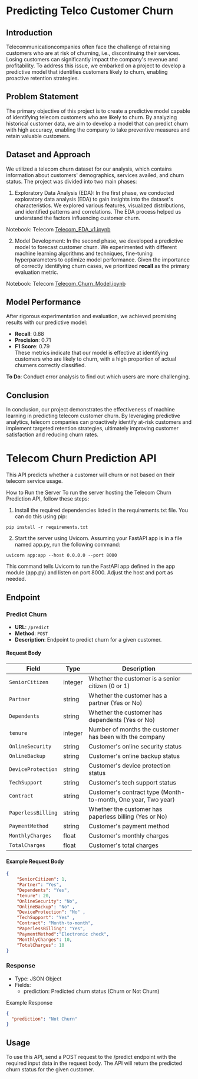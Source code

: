 # Predicting Telco Customer Churn
## Introduction
Telecommunicationcompanies often face the challenge of retaining customers who are at risk of churning, i.e., discontinuing their services. Losing customers can significantly impact the company's revenue and profitability. To address this issue, we embarked on a project to develop a predictive model that identifies customers likely to churn, enabling proactive retention strategies.

##  Problem Statement
The primary objective of this project is to create a predictive model capable of identifying telecom customers who are likely to churn. By analyzing historical customer data, we aim to develop a model that can predict churn with high accuracy, enabling the company to take preventive measures and retain valuable customers.

## Dataset and Approach
We utilized a telecom churn dataset for our analysis, which contains information about customers' demographics, services availed, and churn status. The project was divided into two main phases:

1. Exploratory Data Analysis (EDA):
In the first phase, we conducted exploratory data analysis (EDA) to gain insights into the dataset's characteristics. We explored various features, visualized distributions, and identified patterns and correlations. The EDA process helped us understand the factors influencing customer churn.

Notebook: Telecom [Telecom_EDA_v1.ipynb](https://github.com/MahmoodAbdali79/Predicting-Telecom-Churn-with-Machine-Learning/blob/main/Telecom_EDA_v1.ipynb)

2. Model Development:
In the second phase, we developed a predictive model to forecast customer churn. We experimented with different machine learning algorithms and techniques, fine-tuning hyperparameters to optimize model performance. Given the importance of correctly identifying churn cases, we prioritized **recall** as the primary evaluation metric.

Notebook: Telecom [Telecom_Churn_Model.ipynb](https://github.com/MahmoodAbdali79/Predicting-Telecom-Churn-with-Machine-Learning/blob/main/Telecom_Churn_Model.ipynb)
## Model Performance
After rigorous experimentation and evaluation, we achieved promising results with our predictive model:

- **Recall**: 0.88
- **Precision**: 0.71
- **F1 Score**: 0.79  
These metrics indicate that our model is effective at identifying customers who are likely to churn, with a high proportion of actual churners correctly classified.

**To Do**: Conduct error analysis to find out which users are more challenging.

## Conclusion
In conclusion, our project demonstrates the effectiveness of machine learning in predicting telecom customer churn. By leveraging predictive analytics, telecom companies can proactively identify at-risk customers and implement targeted retention strategies, ultimately improving customer satisfaction and reducing churn rates.


# Telecom Churn Prediction API

This API predicts whether a customer will churn or not based on their telecom service usage.

How to Run the Server
To run the server hosting the Telecom Churn Prediction API, follow these steps:

1. Install the required dependencies listed in the requirements.txt file. You can do this using pip:
```
pip install -r requirements.txt
```

2. Start the server using Uvicorn. Assuming your FastAPI app is in a file named app.py, run the following command:
```
uvicorn app:app --host 0.0.0.0 --port 8000
```
This command tells Uvicorn to run the FastAPI app defined in the app module (app.py) and listen on port 8000. Adjust the host and port as needed.


## Endpoint

### Predict Churn

- **URL**: `/predict`
- **Method**: `POST`
- **Description**: Endpoint to predict churn for a given customer.

#### Request Body

| Field             | Type   | Description                                           |
|-------------------|--------|-------------------------------------------------------|
| `SeniorCitizen`   | integer| Whether the customer is a senior citizen (0 or 1)     |
| `Partner`         | string | Whether the customer has a partner (Yes or No)        |
| `Dependents`      | string | Whether the customer has dependents (Yes or No)       |
| `tenure`          | integer| Number of months the customer has been with the company|
| `OnlineSecurity`  | string | Customer's online security status                     |
| `OnlineBackup`    | string | Customer's online backup status                       |
| `DeviceProtection`| string | Customer's device protection status                   |
| `TechSupport`     | string | Customer's tech support status                        |
| `Contract`        | string | Customer's contract type (Month-to-month, One year, Two year) |
| `PaperlessBilling`| string | Whether the customer has paperless billing (Yes or No)|
| `PaymentMethod`   | string | Customer's payment method                             |
| `MonthlyCharges`  | float  | Customer's monthly charges                            |
| `TotalCharges`    | float  | Customer's total charges                              |

#### Example Request Body

```json
{
    "SeniorCitizen": 1,                    
    "Partner": "Yes",                     
    "Dependents": "Yes",                    
    "tenure": 20,                          
    "OnlineSecurity": "No",                 
    "OnlineBackup": "No" ,                  
    "DeviceProtection": "No" ,              
    "TechSupport": "Yes" ,                  
    "Contract": "Month-to-month",          
    "PaperlessBilling": "Yes",             
    "PaymentMethod":"Electronic check",    
    "MonthlyCharges": 10,                   
    "TotalCharges": 10                      
}
```

### Response
- Type: JSON Object
- Fields:
    - prediction: Predicted churn status (Churn or Not Churn)

Example Response
```json
{
  "prediction": "Not Churn"
}
```

## Usage
To use this API, send a POST request to the /predict endpoint with the required input data in the request body.
The API will return the predicted churn status for the given customer.



